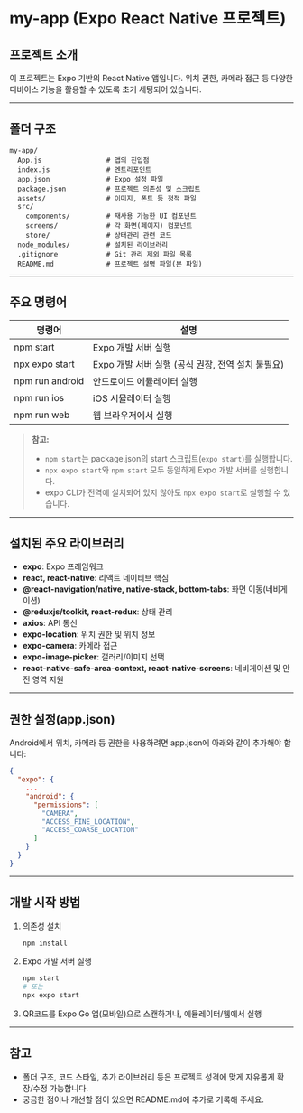 # my-app (Expo React Native 프로젝트)

## 프로젝트 소개
이 프로젝트는 Expo 기반의 React Native 앱입니다. 위치 권한, 카메라 접근 등 다양한 디바이스 기능을 활용할 수 있도록 초기 세팅되어 있습니다.

---

## 폴더 구조
```
my-app/
  App.js                # 앱의 진입점
  index.js              # 엔트리포인트
  app.json              # Expo 설정 파일
  package.json          # 프로젝트 의존성 및 스크립트
  assets/               # 이미지, 폰트 등 정적 파일
  src/
    components/         # 재사용 가능한 UI 컴포넌트
    screens/            # 각 화면(페이지) 컴포넌트
    store/              # 상태관리 관련 코드
  node_modules/         # 설치된 라이브러리
  .gitignore            # Git 관리 제외 파일 목록
  README.md             # 프로젝트 설명 파일(본 파일)
```

---

## 주요 명령어
| 명령어                | 설명                       |
|----------------------|----------------------------|
| npm start            | Expo 개발 서버 실행        |
| npx expo start       | Expo 개발 서버 실행 (공식 권장, 전역 설치 불필요) |
| npm run android      | 안드로이드 에뮬레이터 실행 |
| npm run ios          | iOS 시뮬레이터 실행        |
| npm run web          | 웹 브라우저에서 실행       |

> **참고:**
> - `npm start`는 package.json의 start 스크립트(`expo start`)를 실행합니다.
> - `npx expo start`와 `npm start` 모두 동일하게 Expo 개발 서버를 실행합니다.
> - expo CLI가 전역에 설치되어 있지 않아도 `npx expo start`로 실행할 수 있습니다.

---

## 설치된 주요 라이브러리
- **expo**: Expo 프레임워크
- **react, react-native**: 리액트 네이티브 핵심
- **@react-navigation/native, native-stack, bottom-tabs**: 화면 이동(네비게이션)
- **@reduxjs/toolkit, react-redux**: 상태 관리
- **axios**: API 통신
- **expo-location**: 위치 권한 및 위치 정보
- **expo-camera**: 카메라 접근
- **expo-image-picker**: 갤러리/이미지 선택
- **react-native-safe-area-context, react-native-screens**: 네비게이션 및 안전 영역 지원

---

## 권한 설정(app.json)
Android에서 위치, 카메라 등 권한을 사용하려면 app.json에 아래와 같이 추가해야 합니다:
```json
{
  "expo": {
    ...
    "android": {
      "permissions": [
        "CAMERA",
        "ACCESS_FINE_LOCATION",
        "ACCESS_COARSE_LOCATION"
      ]
    }
  }
}
```

---

## 개발 시작 방법
1. 의존성 설치
   ```bash
   npm install
   ```
2. Expo 개발 서버 실행
   ```bash
   npm start
   # 또는
   npx expo start
   ```
3. QR코드를 Expo Go 앱(모바일)으로 스캔하거나, 에뮬레이터/웹에서 실행

---

## 참고
- 폴더 구조, 코드 스타일, 추가 라이브러리 등은 프로젝트 성격에 맞게 자유롭게 확장/수정 가능합니다.
- 궁금한 점이나 개선할 점이 있으면 README.md에 추가로 기록해 주세요. 